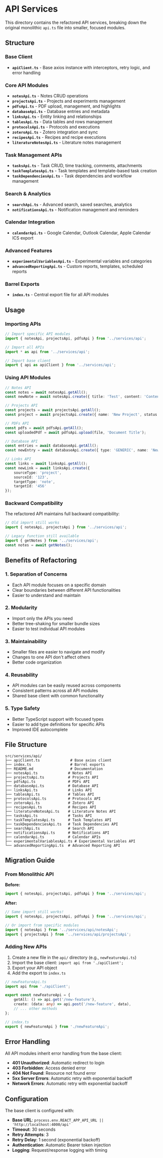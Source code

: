 # API Services

This directory contains the refactored API services, breaking down the original monolithic `api.ts` file into smaller, focused modules.

## Structure

### Base Client
- **`apiClient.ts`** - Base axios instance with interceptors, retry logic, and error handling

### Core API Modules
- **`notesApi.ts`** - Notes CRUD operations
- **`projectsApi.ts`** - Projects and experiments management
- **`pdfsApi.ts`** - PDF upload, management, and highlights
- **`databaseApi.ts`** - Database entries and metadata
- **`linksApi.ts`** - Entity linking and relationships
- **`tablesApi.ts`** - Data tables and rows management
- **`protocolsApi.ts`** - Protocols and executions
- **`zoteroApi.ts`** - Zotero integration and sync
- **`recipesApi.ts`** - Recipes and recipe executions
- **`literatureNotesApi.ts`** - Literature notes management

### Task Management APIs
- **`tasksApi.ts`** - Task CRUD, time tracking, comments, attachments
- **`taskTemplatesApi.ts`** - Task templates and template-based task creation
- **`taskDependenciesApi.ts`** - Task dependencies and workflow management

### Search & Analytics
- **`searchApi.ts`** - Advanced search, saved searches, analytics
- **`notificationsApi.ts`** - Notification management and reminders

### Calendar Integration
- **`calendarApi.ts`** - Google Calendar, Outlook Calendar, Apple Calendar ICS export

### Advanced Features
- **`experimentalVariablesApi.ts`** - Experimental variables and categories
- **`advancedReportingApi.ts`** - Custom reports, templates, scheduled reports

### Barrel Exports
- **`index.ts`** - Central export file for all API modules

## Usage

### Importing APIs

```typescript
// Import specific API modules
import { notesApi, projectsApi, pdfsApi } from '../services/api';

// Import all APIs
import * as api from '../services/api';

// Import base client
import { api as apiClient } from '../services/api';
```

### Using API Modules

```typescript
// Notes API
const notes = await notesApi.getAll();
const newNote = await notesApi.create({ title: 'Test', content: 'Content', type: 'general' });

// Projects API
const projects = await projectsApi.getAll();
const project = await projectsApi.create({ name: 'New Project', status: 'active' });

// PDFs API
const pdfs = await pdfsApi.getAll();
const uploadedPdf = await pdfsApi.upload(file, 'Document Title');

// Database API
const entries = await databaseApi.getAll();
const newEntry = await databaseApi.create({ type: 'GENERIC', name: 'New Entry' });

// Links API
const links = await linksApi.getAll();
const newLink = await linksApi.create({ 
    sourceType: 'project', 
    sourceId: '123', 
    targetType: 'note', 
    targetId: '456' 
});
```

### Backward Compatibility

The refactored API maintains full backward compatibility:

```typescript
// Old import still works
import { notesApi, projectsApi } from '../services/api';

// Legacy function still available
import { getNotes } from '../services/api';
const notes = await getNotes();
```

## Benefits of Refactoring

### 1. **Separation of Concerns**
- Each API module focuses on a specific domain
- Clear boundaries between different API functionalities
- Easier to understand and maintain

### 2. **Modularity**
- Import only the APIs you need
- Better tree-shaking for smaller bundle sizes
- Easier to test individual API modules

### 3. **Maintainability**
- Smaller files are easier to navigate and modify
- Changes to one API don't affect others
- Better code organization

### 4. **Reusability**
- API modules can be easily reused across components
- Consistent patterns across all API modules
- Shared base client with common functionality

### 5. **Type Safety**
- Better TypeScript support with focused types
- Easier to add type definitions for specific APIs
- Improved IDE autocomplete

## File Structure

```
src/services/api/
├── apiClient.ts              # Base axios client
├── index.ts                  # Barrel exports
├── README.md                 # Documentation
├── notesApi.ts              # Notes API
├── projectsApi.ts           # Projects API
├── pdfsApi.ts               # PDFs API
├── databaseApi.ts           # Database API
├── linksApi.ts              # Links API
├── tablesApi.ts             # Tables API
├── protocolsApi.ts          # Protocols API
├── zoteroApi.ts             # Zotero API
├── recipesApi.ts            # Recipes API
├── literatureNotesApi.ts    # Literature Notes API
├── tasksApi.ts              # Tasks API
├── taskTemplatesApi.ts      # Task Templates API
├── taskDependenciesApi.ts   # Task Dependencies API
├── searchApi.ts             # Search API
├── notificationsApi.ts      # Notifications API
├── calendarApi.ts           # Calendar APIs
├── experimentalVariablesApi.ts # Experimental Variables API
└── advancedReportingApi.ts  # Advanced Reporting API
```

## Migration Guide

### From Monolithic API

**Before:**
```typescript
import { notesApi, projectsApi, pdfsApi } from '../services/api';
```

**After:**
```typescript
// Same import still works!
import { notesApi, projectsApi, pdfsApi } from '../services/api';

// Or import from specific modules
import { notesApi } from '../services/api/notesApi';
import { projectsApi } from '../services/api/projectsApi';
```

### Adding New APIs

1. Create a new file in the `api/` directory (e.g., `newFeatureApi.ts`)
2. Import the base client: `import api from './apiClient';`
3. Export your API object
4. Add the export to `index.ts`

```typescript
// newFeatureApi.ts
import api from './apiClient';

export const newFeatureApi = {
    getAll: () => api.get('/new-feature'),
    create: (data: any) => api.post('/new-feature', data),
    // ... other methods
};

// index.ts
export { newFeatureApi } from './newFeatureApi';
```

## Error Handling

All API modules inherit error handling from the base client:

- **401 Unauthorized**: Automatic redirect to login
- **403 Forbidden**: Access denied error
- **404 Not Found**: Resource not found error
- **5xx Server Errors**: Automatic retry with exponential backoff
- **Network Errors**: Automatic retry with exponential backoff

## Configuration

The base client is configured with:

- **Base URL**: `process.env.REACT_APP_API_URL || 'http://localhost:4000/api'`
- **Timeout**: 30 seconds
- **Retry Attempts**: 3
- **Retry Delay**: 1 second (exponential backoff)
- **Authentication**: Automatic Bearer token injection
- **Logging**: Request/response logging with timing 